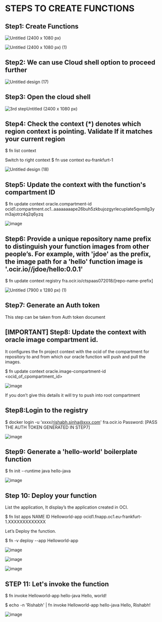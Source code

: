 # STEPS TO CREATE FUNCTIONS

## Step1: Create Functions

![Untitled (2400 x 1080 px)](https://github.com/user-attachments/assets/b67cfb49-2636-42d1-92fa-9a9b0788796b)

![Untitled (2400 x 1080 px) (1)](https://github.com/user-attachments/assets/abda2fc0-0de2-4545-bb2f-d989113dbb77)

## Step2: We can use Cloud shell option to proceed further

![Untitled design (17)](https://github.com/user-attachments/assets/5ea55ed6-d71e-43a3-9bbd-dee12f4df126)

## Step3: Open the cloud shell

![3rd stepUntitled (2400 x 1080 px)](https://github.com/user-attachments/assets/c923f31c-90c2-4919-84b2-faaaa0437a91)

## Step4: Check the context (*) denotes which region context is pointing. Validate If it matches your current region 

$ fn list context

Switch to right context
$ fn use context eu-frankfurt-1

![Untitled design (18)](https://github.com/user-attachments/assets/eaad77e1-f285-49df-a752-4e797318881c)

## Step5: Update the context with the function's compartment ID

$ fn update context oracle.compartment-id ocid1.compartment.oc1..aaaaaaaape26buh5zkbujozgyrlecuplate5qvmllg3ym3ajotrz4q2q6yzq

![image](https://github.com/user-attachments/assets/2b53fc2f-6aeb-47bf-beea-ff4898bc6647)
 
## Step6: Provide a unique repository name prefix to distinguish your function images from other people’s. For example, with 'jdoe' as the prefix, the image path for a 'hello' function image is '<region-key>.ocir.io/<tenancy-namespace>/jdoe/hello:0.0.1'

$ fn update context registry fra.ocir.io/ctspaas072018/[repo-name-prefix]

![Untitled (7900 x 1280 px) (1)](https://github.com/user-attachments/assets/ba3cce9f-8fe9-438e-b10f-9236821c8588)

## Step7: Generate an Auth token

This step can be taken from Auth token document

## [IMPORTANT] Step8: Update the context with oracle image compartment id.

It configures the fn project context with the ocid of the compartment for repository  to and from which our oracle function will push and pull the images.

$ fn update context oracle.image-compartment-id <ocid_of_cpompartment_id>

![image](https://github.com/user-attachments/assets/12193e8a-8228-4a51-9ab0-696d7a7542e7)

If you don’t give this details it will try to push into root compartment

## Step8:Login to the registry

$ docker login -u ‘xxxx/rishabh.sinha@xxx.com' fra.ocir.io
Password: [PASS THE AUTH TOKEN GENERATED IN STEP7]

![image](https://github.com/user-attachments/assets/a9fccf4e-eb19-4d1a-974e-c84537c2f12e)


## Step9: Generate a 'hello-world' boilerplate function

$ fn init --runtime java hello-java

![image](https://github.com/user-attachments/assets/35d939a0-3954-45db-b6ce-aa2fab5bc628)

## Step 10: Deploy your function

List the application, It display’s the application created in OCI.

$ fn list apps
NAME            ID
Helloworld-app  ocid1.fnapp.oc1.eu-frankfurt-1.XXXXXXXXXXXXX

Let’s Deploy the function.

$ fn -v deploy --app Helloworld-app


![image](https://github.com/user-attachments/assets/c2e973e5-6bc5-40e4-a44b-7eccda9f1533)


![image](https://github.com/user-attachments/assets/9e0490f3-3192-4997-a942-9cfe241c9337)

![image](https://github.com/user-attachments/assets/a42900d0-0a26-4555-a4ec-d4faddb98ba8)

## STEP 11: Let's invoke the function

$ fn invoke Helloworld-app hello-java
Hello, world!

$ echo -n 'Rishabh' | fn invoke Helloworld-app hello-java
Hello, Rishabh!


![image](https://github.com/user-attachments/assets/7d008250-cca9-4c24-b4ab-26c59dff9fb9)


















